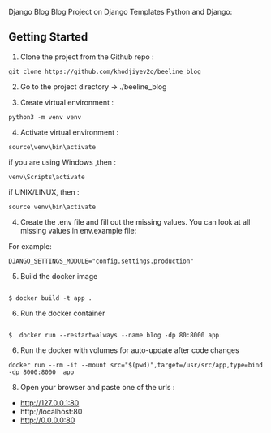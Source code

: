 Django Blog
Blog Project on Django Templates
Python and Django:

## Getting Started

1. Clone the project from the Github repo :

````
git clone https://github.com/khodjiyev2o/beeline_blog
````

2. Go to the project directory -> ./beeline_blog

3. Create virtual environment :

````
python3 -m venv venv
````

4. Activate virtual environment  : 

````
source\venv\bin\activate
````

if you are using Windows ,then :

````
venv\Scripts\activate
````
if UNIX/LINUX, then :
````
source venv\bin\activate
````
4. Create the .env file and fill out the missing values. You can look at all missing values in env.example file:

For example: 
````
DJANGO_SETTINGS_MODULE="config.settings.production"
````
5. Build  the docker image

````

$ docker build -t app .

````
6. Run the docker container

````

$  docker run --restart=always --name blog -dp 80:8000 app 

````
6. Run the docker with volumes for auto-update after code changes
```
docker run --rm -it --mount src="$(pwd)",target=/usr/src/app,type=bind -dp 8000:8000  app

```

8. Open your browser and paste one of the urls :

* http://127.0.0.1:80
* http://localhost:80
* http://0.0.0.0:80